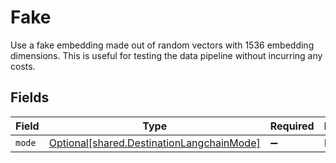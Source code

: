 # Fake

Use a fake embedding made out of random vectors with 1536 embedding dimensions. This is useful for testing the data pipeline without incurring any costs.


## Fields

| Field                                                                                        | Type                                                                                         | Required                                                                                     | Description                                                                                  |
| -------------------------------------------------------------------------------------------- | -------------------------------------------------------------------------------------------- | -------------------------------------------------------------------------------------------- | -------------------------------------------------------------------------------------------- |
| `mode`                                                                                       | [Optional[shared.DestinationLangchainMode]](../../models/shared/destinationlangchainmode.md) | :heavy_minus_sign:                                                                           | N/A                                                                                          |